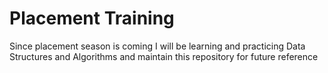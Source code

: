 # Placement Training

Since placement season is coming I will be learning and practicing Data Structures and Algorithms and maintain this repository for future reference
